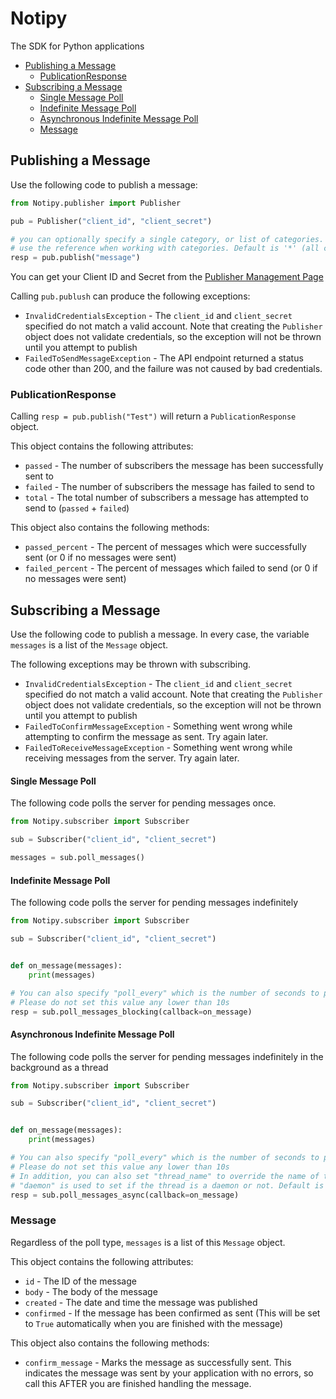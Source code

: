 # Notipy
The SDK for Python applications

- [Publishing a Message](#publishing-a-message)
    - [PublicationResponse](#publicationresponse)
- [Subscribing a Message](#subscribing-a-message)
    - [Single Message Poll](#single-message-poll)
    - [Indefinite Message Poll](#indefinite-message-poll)
    - [Asynchronous Indefinite Message Poll](#asynchronous-indefinite-message-poll)
    - [Message](#message)

## Publishing a Message
Use the following code to publish a message:

```python
from Notipy.publisher import Publisher

pub = Publisher("client_id", "client_secret")

# you can optionally specify a single category, or list of categories.
# use the reference when working with categories. Default is '*' (all categories)
resp = pub.publish("message")
```

You can get your Client ID and Secret from the [Publisher Management Page](https://notifi.pythonanywhere.com/notifi/publishers)

Calling `pub.publush` can produce the following exceptions:
- `InvalidCredentialsException` - The `client_id` and `client_secret` specified do not match a valid account. Note that creating the `Publisher` object does not validate credentials, so the exception will not be thrown until you attempt to publish 
- `FailedToSendMessageException` - The API endpoint returned a status code other than 200, and the failure was not caused by bad credentials.

### PublicationResponse
Calling `resp = pub.publish("Test")` will return a `PublicationResponse` object. 

This object contains the following attributes:
- `passed` - The number of subscribers the message has been successfully sent to
- `failed` - The number of subscribers the message has failed to send to
- `total` - The total number of subscribers a message has attempted to send to (`passed` + `failed`)

This object also contains the following methods:
- `passed_percent` - The percent of messages which were successfully sent (or 0 if no messages were sent)
- `failed_percent` - The percent of messages which failed to send (or 0 if no messages were sent)

## Subscribing a Message
Use the following code to publish a message. In every case, the variable `messages` is a list of the `Message` object.

The following exceptions may be thrown with subscribing.
- `InvalidCredentialsException` - The `client_id` and `client_secret` specified do not match a valid account. Note that creating the `Publisher` object does not validate credentials, so the exception will not be thrown until you attempt to publish 
- `FailedToConfirmMessageException` - Something went wrong while attempting to confirm the message as sent. Try again later.
- `FailedToReceiveMessageException` - Something went wrong while receiving messages from the server. Try again later.

#### Single Message Poll
The following code polls the server for pending messages once. 

```python
from Notipy.subscriber import Subscriber

sub = Subscriber("client_id", "client_secret")

messages = sub.poll_messages()
```

#### Indefinite Message Poll
The following code polls the server for pending messages indefinitely

```python
from Notipy.subscriber import Subscriber

sub = Subscriber("client_id", "client_secret")


def on_message(messages):
    print(messages)

# You can also specify "poll_every" which is the number of seconds to poll the API. 
# Please do not set this value any lower than 10s
resp = sub.poll_messages_blocking(callback=on_message)
```

#### Asynchronous Indefinite Message Poll
The following code polls the server for pending messages indefinitely in the background as a thread

```python
from Notipy.subscriber import Subscriber

sub = Subscriber("client_id", "client_secret")


def on_message(messages):
    print(messages)

# You can also specify "poll_every" which is the number of seconds to poll the API. 
# Please do not set this value any lower than 10s
# In addition, you can also set "thread_name" to override the name of the thread (default is "Notifi Poll Thread")
# "daemon" is used to set if the thread is a daemon or not. Default is "True"
resp = sub.poll_messages_async(callback=on_message)
```

### Message
Regardless of the poll type, `messages` is a list of this `Message` object.

This object contains the following attributes:
- `id` - The ID of the message
- `body` - The body of the message
- `created` - The date and time the message was published
- `confirmed` - If the message has been confirmed as sent (This will be set to `True` automatically when you are finished with the message)

This object also contains the following methods:
- `confirm_message` - Marks the message as successfully sent. This indicates the message was sent by your application with no errors, so call this AFTER you are finished handling the message.
